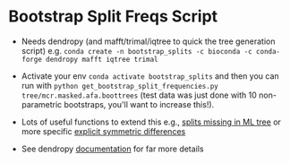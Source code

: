 # Bootstrap Split Freqs Script

- Needs dendropy (and mafft/trimal/iqtree to quick the tree generation script) e.g. `conda create -n bootstrap_splits -c bioconda -c conda-forge dendropy mafft iqtree trimal`

- Activate your env `conda activate bootstrap_splits` and then you can run with `python get_bootstrap_split_frequencies.py tree/mcr.masked.afa.boottrees` (test data was just done with 10 non-parametric bootstraps, you'll want to increase this!). 

- Lots of useful functions to extend this e.g., [splits missing in ML tree](https://dendropy.org/library/treecompare.html?highlight=bipartitions#dendropy.calculate.treecompare.find_missing_bipartitions) 
or more specific [explicit symmetric differences](https://dendropy.org/_modules/dendropy/calculate/treecompare.html#symmetric_difference)

- See dendropy [documentation](https://dendropy.org/primer/bipartitions.html) for far more details
